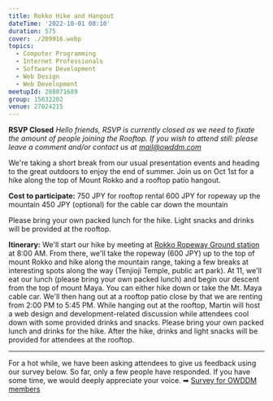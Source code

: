 ```yaml
---
title: Rokko Hike and Hangout
dateTime: '2022-10-01 08:10'
duration: 575
cover: ./209916.webp
topics:
  - Computer Programming
  - Internet Professionals
  - Software Development
  - Web Design
  - Web Development
meetupId: 288071689
group: 15632202
venue: 27024215
---
```


**RSVP Closed**
*Hello friends, RSVP is currently closed as we need to fixate the amount of people joining the Rooftop. If you wish to attend still: please leave a comment and/or contact us at [mail@owddm.com](mailto:mail@owddm.com)*

We're taking a short break from our usual presentation events and heading to the great outdoors to enjoy the end of summer. Join us on Oct 1st for a hike along the top of Mount Rokko and a rooftop patio hangout.

**Cost to participate:**
750 JPY for rooftop rental
600 JPY for ropeway up the mountain
450 JPY (optional) for the cable car down the mountain

Please bring your own packed lunch for the hike. Light snacks and drinks will be provided at the rooftop.

**Itinerary:**
We'll start our hike by meeting at [Rokko Ropeway Ground station](https://goo.gl/maps/arHY2fYAmFY26hX17) at 8:00 AM. From there, we'll take the ropeway (600 JPY) up to the top of mount Rokko and hike along the mountain range, taking a few breaks at interesting spots along the way (Tenjioji Temple, public art park). At 11, we'll eat our lunch (please bring your own packed lunch) and begin our descent from the top of mount Maya. You can either hike down or take the Mt. Maya cable car. We'll then hang out at a rooftop patio close by that we are renting from 2:00 PM to 5:45 PM. While hanging out at the rooftop, Martin will host a web design and development-related discussion while attendees cool down with some provided drinks and snacks.
Please bring your own packed lunch and drinks for the hike. After the hike, drinks and light snacks will be provided for attendees at the rooftop.

***

For a hot while, we have been asking attendees to give us feedback using our survey below. So far, only a few people have responded. If you have some time, we would deeply appreciate your voice.
➡︎ [Survey for OWDDM members](https://docs.google.com/forms/d/e/1FAIpQLSfzo6DecghqIfir5O-2eiuQXPf81j97XcOCVEr6eJgUSEGeMw/viewform)
